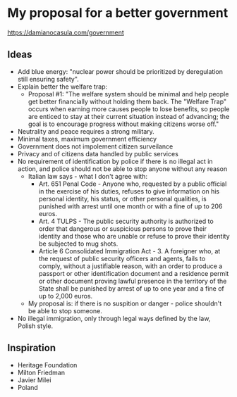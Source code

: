 # My proposal for a better government

https://damianocasula.com/government

## Ideas

- Add blue energy: "nuclear power should be prioritized by deregulation still ensuring safety".
- Explain better the welfare trap:
  - Proposal #1: "The welfare system should be minimal and help people get better financially without holding them back. The "Welfare Trap" occurs when earning more causes people to lose benefits, so people are enticed to stay at their current situation instead of advancing; the goal is to encourage progress without making citizens worse off."
- Neutrality and peace requires a strong military.
- Minimal taxes, maximum government efficiency
- Government does not impolement citizen surveilance
- Privacy and  of citizens data handled by public services
- No requirement of identification by police if there is no illegal act in action, and police should not be able to stop anyone without any reason
  - Italian law says - what I don't agree with:
    - Art. 651 Penal Code - Anyone who, requested by a public official in the exercise of his duties, refuses to give information on his personal identity, his status, or other personal qualities, is punished with arrest until one month or with a fine of up to 206 euros.
    - Art. 4 TULPS - The public security authority is authorized to order that dangerous or suspicious persons to prove their identity and those who are unable or refuse to prove their identity be subjected to mug shots.
    - Article 6 Consolidated Immigration Act - 3. A foreigner who, at the request of public security officers and agents, fails to comply, without a justifiable reason, with an order to produce a passport or other identification document and a residence permit or other document proving lawful presence in the territory of the State shall be punished by arrest of up to one year and a fine of up to 2,000 euros.
  - My proposal is: if there is no suspition or danger - police shouldn't be able to stop someone.
- No illegal immigration, only through legal ways defined by the law, Polish style.

## Inspiration

- Heritage Foundation
- Milton Friedman
- Javier Milei
- Poland 
